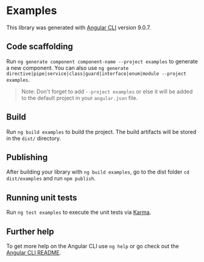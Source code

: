 # Examples

This library was generated with [Angular CLI](https://github.com/angular/angular-cli) version 9.0.7.

## Code scaffolding

Run `ng generate component component-name --project examples` to generate a new component. You can also use `ng generate directive|pipe|service|class|guard|interface|enum|module --project examples`.
> Note: Don't forget to add `--project examples` or else it will be added to the default project in your `angular.json` file. 

## Build

Run `ng build examples` to build the project. The build artifacts will be stored in the `dist/` directory.

## Publishing

After building your library with `ng build examples`, go to the dist folder `cd dist/examples` and run `npm publish`.

## Running unit tests

Run `ng test examples` to execute the unit tests via [Karma](https://karma-runner.github.io).

## Further help

To get more help on the Angular CLI use `ng help` or go check out the [Angular CLI README](https://github.com/angular/angular-cli/blob/master/README.md).
